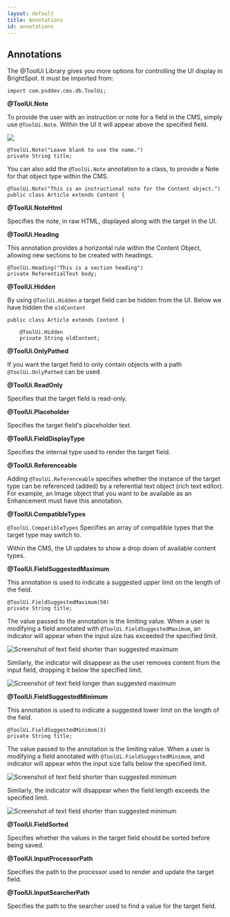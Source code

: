 ```yaml
---
layout: default
title: Annotations
id: annotations
---
```




## Annotations


The @ToolUi Library gives you more options for controlling the UI display in BrightSpot. It must be imported from:

 `import com.psddev.cms.db.ToolUi;`

**@ToolUi.Note**

To provide the user with an instruction or note for a field in the CMS, simply use `@ToolUi.Note`. Within the UI it will appear above the specified field.

<img class="smaller" src="http://docs.brightspot.s3.amazonaws.com/annotate.png">

    @ToolUi.Note("Leave blank to use the name.")
    private String title;

You can also add the `@ToolUi.Note` annotation to a class, to provide a Note for that object type within the CMS.

    @ToolUi.Note("This is an instructional note for the Content object.")
    public class Article extends Content {


**@ToolUi.NoteHtml**

Specifies the note, in raw HTML, displayed along with the target in the UI.


**@ToolUi.Heading**

This annotation provides a horizontal rule within the Content Object, allowing new sections to be created with headings.

    @ToolUi.Heading("This is a section heading")
    private ReferentialText body;


**@ToolUi.Hidden** 

By using  `@ToolUi.Hidden` a target field can be hidden from the UI. Below we have hidden the `oldContent` 

    public class Article extends Content {
        
        @ToolUi.Hidden
        private String oldContent;


**@ToolUi.OnlyPathed**

If you want the target field to only contain objects with a path `@ToolUi.OnlyPathed` can be used.

**@ToolUi.ReadOnly**

Specifies that the target field is read-only.

**@ToolUi.Placeholder**

Specifies the target field's placeholder text.


**@ToolUi.FieldDisplayType**

Specifies the internal type used to render the target field.


**@ToolUi.Referenceable**

Adding `@ToolUi.Referenceable` specifies whether the instance of the target type can be referenced (added) by a referential text object (rich text editor). For example, an Image object that you want to be available as an Enhancement must have this annotation.

**@ToolUi.CompatibleTypes** 

`@ToolUi.CompatibleTypes` Specifies an array of compatible types that the target type may switch to.

Within the CMS, the UI updates to show a drop down of available content types.

**@ToolUi.FieldSuggestedMaximum**

This annotation is used to indicate a suggested upper limit on the length of the field.

    @ToolUi.FieldSuggestedMaximum(50)
    private String title;

The value passed to the annotation is the limiting value.  When a user is modifying a field annotated with `@ToolUi.FieldSuggestedMaximum`, an indicator will appear when the input size has exceeded the specified limit.

![Screenshot of text field shorter than suggested maximum](http://docs.brightspot.s3.amazonaws.com/cms_1.5.0_soft_validation_below_maximum.png)

Similarly, the indicator will disappear as the user removes content from the input field, dropping it below the specified limit.

![Screenshot of text field longer than suggested maximum](http://docs.brightspot.s3.amazonaws.com/cms_1.5.0_soft_validation_above_maximum.png)

**@ToolUi.FieldSuggestedMinimum**

This annotation is used to indicate a suggested lower limit on the length of the field.

    @ToolUi.FieldSuggestedMinimum(3)
    private String title;

The value passed to the annotation is the limiting value.  When a user is modifying a field annotated with `@ToolUi.FieldSuggestedMinimum`, and indicator will appear whtn the input size falls below the specified limit.

![Screenshot of text field shorter than suggested minimum](http://docs.brightspot.s3.amazonaws.com/cms_1.5.0_soft_validation_below_minimum.png)

Similarly, the indicator will disappear when the field length exceeds the specified limit.  

![Screenshot of text field shorter than suggested minimum](http://docs.brightspot.s3.amazonaws.com/cms_1.5.0_soft_validation_above_minimum.png)

**@ToolUi.FieldSorted**

Specifies whether the values in the target field should be sorted before being saved.

**@ToolUi.InputProcessorPath**

Specifies the path to the processor used to render and update the target field.

**@ToolUi.InputSearcherPath**

Specifies the path to the searcher used to find a value for the target field.